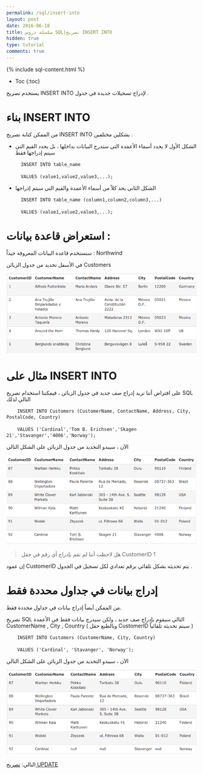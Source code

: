 ```yaml
---
permalink: /sql/insert-into
layout: post
date: 2016-06-18
title: سلسلة دروس SQL|تصريح INSERT INTO
hidden: true
type: tutorial
comments: true
---
```


{% include sql-content.html %}

* Toc
{:toc}

يستخدم تصريح INSERT INTO لإدراج تسجيلات جديدة في جدول .



# بناء INSERT INTO


من الممكن كتابة تصريح INSERT INTO بشكلين مختلفين .


* الشكل الأول لا يحدد أسماء الأعمدة التي ستدرج البيانات بداخلها ، بل يحدد القيم التي سيتم إدراجها فقط


		INSERT INTO table_name

		VALUES (value1,value2,value3,...);

* الشكل الثاني يحد كلاً من أسماء الأعمدة والقيم التي سيتم إدراجها


		INSERT INTO table_name (column1,column2,column3,...)

		VALUES (value1,value2,value3,...);


# استعراض قاعدة بيانات :



سنستخدم قاعدة البيانات المعروفة جيداً : Northwind


في الأسفل تحديد من جدول الزبائن Customers


![customers](/assets/customers.png)

# مثال على INSERT INTO


على افتراض أننا نريد إدراج صف جديد في جدول الزبائن ، فيمكننا استخدام تصريح SQL التالي لذلك


		INSERT INTO Customers (CustomerName, ContactName, Address, City, PostalCode, Country)

		VALUES ('Cardinal','Tom B. Erichsen','Skagen 21','Stavanger','4006','Norway'); 

الآن ، سيبدو التحديد من جدول الزبائن على الشكل التالي

![customers1](/assets/customers1.png)


> هل لاحظت أننا لم نقم بإدراج أي رقم في حقل CustomerID ؟

إن عمود CustomerID يتم تحديثه بشكل تلقائي برقم تعدادي لكل تسجيل في الجدول .


# إدراج بيانات في جداول محددة فقط


من الممكن أيضاً إدراج بيانات في جداول محددة فقط.


تصريح SQL التالي سيقوم بإدراج صف جديد ، ولكن سيدرج بيانات فقط في الأعمدة CustomerName , City , Country ( وبالطبع حقل CustomerID سيتم تحديثه تلقائياً ) 


		INSERT INTO Customers (CustomerName, City, Country)

		VALUES ('Cardinal', 'Stavanger', 'Norway');

الآن ، سيبدو التحديد من جدول الزبائن على الشكل التالي

![customers2](/assets/customers2.png)

التالي: [تصريح UPDATE](update)
